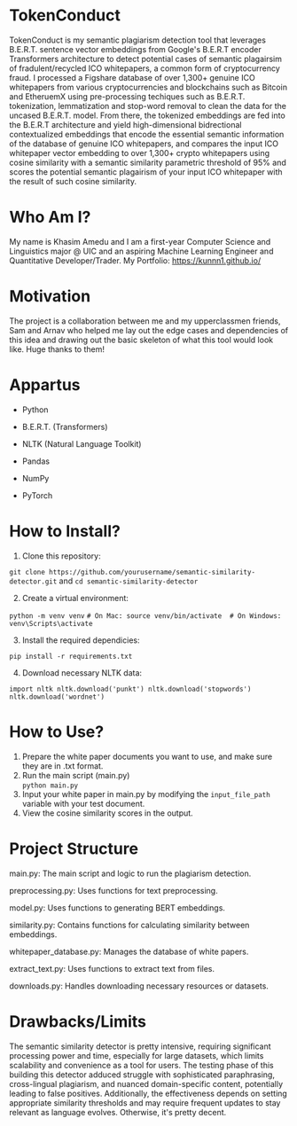 # TokenConduct
TokenConduct is my semantic plagiarism detection tool that leverages B.E.R.T. sentence vector embeddings from Google's B.E.R.T encoder Transformers architecture to detect potential cases of semantic plagairsim of fradulent/recycled ICO whitepapers, a common form of cryptocurrency fraud. I processed a Figshare database of over 1,300+ genuine ICO whitepapers from various cryptocurrencies and blockchains such as Bitcoin and EtheruemX using pre-processing techiques such as B.E.R.T. tokenization, lemmatization and stop-word removal to clean the data for the uncased B.E.R.T. model. From there, the tokenized embeddings are fed into the B.E.R.T architecture and yield high-dimensional bidrectional contextualized embeddings that encode the essential semantic information of the database of genuine ICO whitepapers, and compares the input ICO whitepaper vector embedding to over 1,300+ crypto whitepapers using cosine similarity with a semantic similarity parametric threshold of 95% and scores the potential semantic plagairism of your input ICO whitepaper with the result of such cosine similarity. 
# Who Am I?
My name is Khasim Amedu and I am a first-year Computer Science and Linguistics major @ UIC and an aspiring Machine Learning Engineer and Quantitative Developer/Trader. My Portfolio: https://kunnn1.github.io/
# Motivation
The project is a collaboration between me and my upperclassmen friends, Sam and Arnav who helped me lay out the edge cases and dependencies of this idea and drawing out the basic skeleton of what this tool would look like. Huge thanks to them!
# Appartus
- Python

- B.E.R.T. (Transformers)

- NLTK (Natural Language Toolkit)

- Pandas

- NumPy

- PyTorch
# How to Install?
1. Clone this repository:
   
```git clone https://github.com/yourusername/semantic-similarity-detector.git``` and 
```cd semantic-similarity-detector```

2. Create a virtual environment:
   
```python -m venv venv```
```# On Mac: source venv/bin/activate  # On Windows: venv\Scripts\activate```

3. Install the required dependicies:
   
```pip install -r requirements.txt```

4. Download necessary NLTK data:
   
```import nltk nltk.download('punkt') nltk.download('stopwords') nltk.download('wordnet')```
# How to Use?
1. Prepare the white paper documents you want to use, and make sure they are in .txt format.
2. Run the main script (main.py)   
```python main.py```
3. Input your white paper in main.py by modifying the ```input_file_path``` variable with your test document.
4. View the cosine similarity scores in the output. 


# Project Structure
main.py: The main script and logic to run the plagiarism detection.

preprocessing.py: Uses functions for text preprocessing.

model.py: Uses functions to generating BERT embeddings.

similarity.py: Contains functions for calculating similarity between embeddings.

whitepaper_database.py: Manages the database of white papers.

extract_text.py: Uses functions to extract text from files.

downloads.py: Handles downloading necessary resources or datasets.

# Drawbacks/Limits
The semantic similarity detector is pretty intensive, requiring significant processing power and time, especially for large datasets, which limits scalability and convenience as a tool for users. The testing phase of this building this detector adduced struggle with sophisticated paraphrasing, cross-lingual plagiarism, and nuanced domain-specific content, potentially leading to false positives. Additionally, the effectiveness depends on setting appropriate similarity thresholds and may require frequent updates to stay relevant as language evolves. Otherwise, it's pretty decent. 
